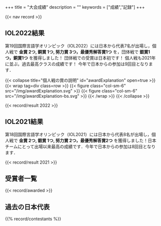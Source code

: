 +++
title = "大会成績"
description = ""
keywords = ["成績","記録"]
+++

{{< nav record >}}

## IOL2022結果

第19回国際言語学オリンピック（IOL2022）には日本から代表7名が出場し，個人戦で **金賞 2つ, 銅賞 1つ, 努力賞 3つ，最優秀解答賞1つ** を，団体戦で **銀賞1つ，銅賞1つ** を獲得しました！ 団体戦での受賞は日本初です！ 個人戦も2021年に並ぶ，過去最高クラスの成績です！ 今年で日本からの参加は9回目となります．

{{< collapse title="個人戦の賞の説明" id="awardExplanation" open=true >}}
{{< wrap tag=div class=row >}}
{{< figure class="col-sm-6"  src="/img/awardExplanation.svg" >}}
{{< figure class="col-sm-6" src="/img/awardExplanation-bs.svg" >}}
{{< /wrap >}}
{{< /collapse >}}

{{< record/result 2022 >}}

## IOL2021結果

第18回国際言語学オリンピック（IOL2021）には日本から代表8名が出場し，個人戦で **金賞 2つ, 銀賞 1つ, 努力賞 2つ，最優秀解答賞2つ** を獲得しました！日本チームにとって出場以来最高の成績です．今年で日本からの参加は8回目となります．

{{< record/result 2021 >}}

## 受賞者一覧

{{< record/awarded >}}

## 過去の日本代表

{{% record/contestants %}}

